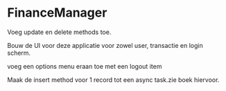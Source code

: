 # FinanceManager
Voeg update en delete methods toe.

Bouw de UI voor deze applicatie
voor zowel user, transactie en login scherm.

voeg een options menu eraan toe met een logout item

Maak de insert method voor 1 record tot een async task.zie boek hiervoor.
